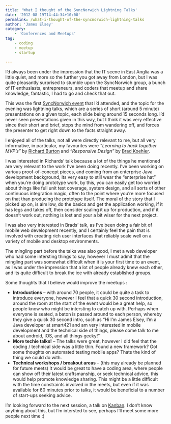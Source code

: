 ```yaml
---
title: 'What I thought of the SyncNorwich Lightning Talks'
date: '2012-08-19T14:44:34+10:00'
permalink: /what-i-thought-of-the-syncnorwich-lightning-talks
author: 'James Elsey'
category:
    - 'Conferences and Meetups'
tag:
    - coding
    - meetup
    - startup

---
```

I’d always been under the impression that the IT scene in East Anglia was a little quiet, and more so the further you got away from London, but I was quite pleasantly surprised to stumble upon the SyncNorwich group, a bunch of IT enthusiasts, entrepreneurs, and coders that meetup and share knowledge, fantastic, I had to go and check that out.

This was the first [SyncNorwich event](http://www.syncnorwich.com/events/72178622/?eventId=72178622&action=detail) that I’d attended, and the topic for the evening was lightning talks, which are a series of short (around 5 minute) presentations on a given topic, each slide being around 15 seconds long. I’d never seen presentations given in this way, but I think it was very effective since their short and brief, stops the mind from wandering off, and forces the presenter to get right down to the facts straight away.

I enjoyed all of the talks, not all were directly relevant to me, but all very informative, in particular, my favourites were *“Learning to hack together MVP’s”* by [Richard Burton](https://twitter.com/ricburton) and *“Responsive Design”* by [Brad Koehler](https://twitter.com/KoehlerBear).

I was interested in Richards’ talk because a lot of the things he mentioned are very relevant to the work I’ve been doing recently. I’ve been working on various proof-of-concept pieces, and coming from an enterprise Java development background, its very easy to still wear the “enterprise hat” when you’re doing prototype work, by this, you can easily get too worried about things like full unit test coverage, system design, and all sorts of other continuous integration magic, often to the point where you’re more focused on that than producing the prototype itself. The moral of the story that I picked up on, is aim low, do the basics and get the application working, if it has legs and takes off, then consider scaling it up for production, and if it doesn’t work out, nothing is lost and your a bit wiser for the next project.

I was also very interested in Brads’ talk, as I’ve been doing a fair bit of mobile web development recently, and I certainly feel the pain that is involved with creating rich user interfaces that reliably scale well on a variety of mobile and desktop environments.

The mingling part before the talks was also good, I met a web developer who had some intersting things to say, however I must admit that the mingling part was somewhat difficult when it is your first time to an event, as I was under the impression that a lot of people already knew each other, and its quite difficult to break the ice with already established groups.

Some thoughts that I believe would improve the meetups :

- **Introductions** – with around 70 people, it could be quite a task to introduce everyone, however I feel that a quick 30 second introduction, around the room at the start of the event would be a great help, so people know who might be intersting to catch up with. Perhaps when everyone is seated, a baton is passed around to each person, whereby they give a quick 30 second intro, such as “Hi I’m James Elsey, I’m a Java developer at smart421 and am very interested in mobile development and the technical side of things, please come talk to me about android, iOS, and all things geeky!”
- **More techie talks!** – The talks were great, however I did feel that the coding / technical side was a little thin. Found a new framework? Got some thoughts on automated testing mobile apps? Thats the kind of thing we could do with.
- **Technical workshops / breakout areas** – (this may already be planned for future meets) It would be great to have a coding area, where people can show off their latest craftsmanship, or seek technical advice, this would help promote knowledge sharing. This might be a little difficult with the time constraints involved in the meets, but even if it was available for 60 minutes prior to talks, it would be beneficial to a number of start-ups seeking advice.

I’m looking forward to the next session, a talk on [Kanban](http://www.syncnorwich.com/events/78133472/). I don’t know anything about this, but I’m intersted to see, perhaps I’ll meet some more people next time :)